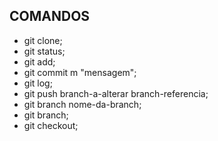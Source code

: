 ## COMANDOS

- git clone;
- git status;
- git add;
- git commit m "mensagem";
- git log;
- git push branch-a-alterar branch-referencia;
- git branch nome-da-branch;
- git branch;
- git checkout;